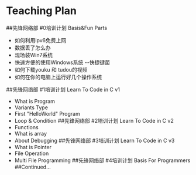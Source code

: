 Teaching Plan
====
##先锋网络部 #0培训计划  Basis&Fun Parts
- 如何利用ipv6免费上网
- 数据丢了怎么办
- 现场装Win7系统
- 快速方便的使用Windows系统 --快捷键菌
- 如何下载youku 和 tudou的视频 
- 如何在你的电脑上运行好几个操作系统

##先锋网络部 #1培训计划   Learn To Code in C v1
- What is Program
- Variants Type
- First "HelloWorld" Program 
- Loop & Condition
##先锋网络部 #2培训计划   Learn To Code in C v2
- Functions
- What is array
- About Debugging
##先锋网络部 #3培训计划   Learn To Code in C v3
- What is Pointer
- File Operation
- Multi File Programming
##先锋网络部 #4培训计划   Basis For Programmers
##Continued...

